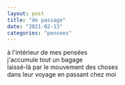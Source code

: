 ```yaml
---
layout: post
title: "de passage"
date: "2021-02-13"
categories: "pensees"
---
```


à l'intérieur de mes pensées  
j'accumule tout un bagage  
laissé-là par le mouvement des choses  
dans leur voyage en passant chez moi
